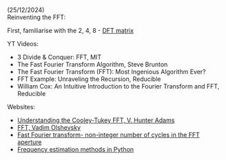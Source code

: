(25/12/2024)  
Reinventing the FFT:

First, familiarise with the 2, 4, 8 - [DFT matrix](https://en.wikipedia.org/wiki/DFT_matrix)

YT Videos:
- 3 Divide & Conquer: FFT, MIT
- The Fast Fourier Transform Algorithm, Steve Brunton
- The Fast Fourier Transform (FFT): Most Ingenious Algorithm Ever?
- FFT Example: Unraveling the Recursion, Reducible
- William Cox: An Intuitive Introduction to the Fourier Transform and FFT, Reducible

Websites:
- [Understanding the Cooley-Tukey FFT, V. Hunter Adams](https://vanhunteradams.com/FFT/FFT.html)
- [FFT, Vadim Olshevsky](https://www2.math.uconn.edu/~olshevsky/classes/2018_Spring/math3511/FFT.pdf)
- [Fast Fourier transform- non-integer number of cycles in the FFT aperture](https://dsp.stackexchange.com/questions/2467/fast-fourier-transform-non-integer-number-of-cycles-in-the-fft-aperture)
- [Frequency estimation methods in Python](https://gist.github.com/endolith/255291)
